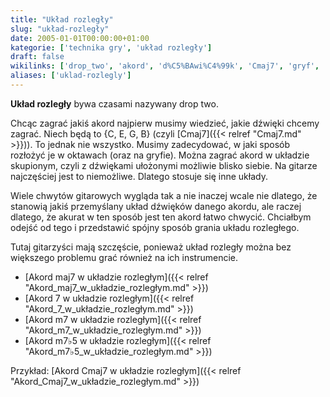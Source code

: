 ```yaml
---
title: "Układ rozległy"
slug: "układ-rozległy"
date: 2005-01-01T00:00:00+01:00
kategorie: ['technika gry', 'układ rozległy']
draft: false
wikilinks: ['drop_two', 'akord', 'd%C5%BAwi%C4%99k', 'Cmaj7', 'gryf', 'uk%C5%82ad_skupiony', 'Akord_maj7_w_uk%C5%82adzie_rozleg%C5%82ym', 'Akord_7_w_uk%C5%82adzie_rozleg%C5%82ym', 'Akord_m7_w_uk%C5%82adzie_rozleg%C5%82ym', 'Akord_m7%E2%99%AD5_w_uk%C5%82adzie_rozleg%C5%82ym', 'Akord_Cmaj7_w_uk%C5%82adzie_rozleg%C5%82ym']
aliases: ['uklad-rozlegly']
---
```

**Układ rozległy** bywa czasami nazywany drop
two<!-- link nie odnosił się do niczego -->.

Chcąc zagrać jakiś akord<!-- link nie odnosił się do niczego --> najpierw musimy wiedzieć,
jakie dźwięki<!-- link nie odnosił się do niczego --> chcemy zagrać. Niech będą to {C, E,
G, B} (czyli [Cmaj7]({{< relref "Cmaj7.md" >}})). To jednak nie wszystko. Musimy
zadecydować, w jaki sposób rozłożyć je w oktawach (oraz na
gryfie<!-- link nie odnosił się do niczego -->). Można zagrać akord w układzie
skupionym<!-- link nie odnosił się do niczego -->, czyli z dźwiękami ułożonymi
możliwie blisko siebie. Na gitarze najczęściej jest to niemożliwe.
Dlatego stosuje się inne układy.

Wiele chwytów gitarowych wygląda tak a nie inaczej wcale nie dlatego, że
stanowią jakiś przemyślany układ dźwięków danego akordu, ale raczej
dlatego, że akurat w ten sposób jest ten akord łatwo chwycić. Chciałbym
odejść od tego i przedstawić spójny sposób grania układu rozległego.

Tutaj gitarzyści mają szczęście, ponieważ układ rozległy można bez
większego problemu grać również na ich instrumencie.

  - [Akord maj7 w układzie
    rozległym]({{< relref "Akord_maj7_w_układzie_rozległym.md" >}})
  - [Akord 7 w układzie
    rozległym]({{< relref "Akord_7_w_układzie_rozległym.md" >}})
  - [Akord m7 w układzie
    rozległym]({{< relref "Akord_m7_w_układzie_rozległym.md" >}})
  - [Akord m7♭5 w układzie
    rozległym]({{< relref "Akord_m7♭5_w_układzie_rozległym.md" >}})

Przykład: [Akord Cmaj7 w układzie
rozległym]({{< relref "Akord_Cmaj7_w_układzie_rozległym.md" >}})


